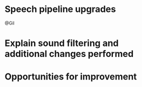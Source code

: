 # Speech pipeline upgrades

@Gil

# Explain sound filtering and additional changes performed

# Opportunities for improvement